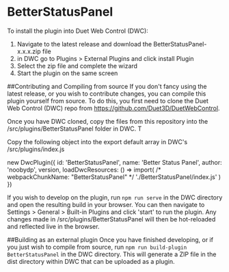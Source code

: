 # BetterStatusPanel
To install the plugin into Duet Web Control (DWC):

1. Navigate to the latest release and download the BetterStatusPanel-x.x.x.zip file
2. in DWC go to Plugins > External Plugins and click install Plugin
3. Select the zip file and complete the wizard
4. Start the plugin on the same screen


##Contributing and Compiling from source
If you don't fancy using the latest release, or you wish to contribute changes, you can compile this plugin yourself from source. To do this, you first need to clone the Duet Web Control (DWC) repo from https://github.com/Duet3D/DuetWebControl.

Once you have DWC cloned, copy the files from this repository into the /src/plugins/BetterStatusPanel folder in DWC. T

Copy the following object into the export default array in DWC's /src/plugins/index.js

new DwcPlugin({
  id: 'BetterStatusPanel',
  name: 'Better Status Panel',
  author: 'noobydp',
  version,
  loadDwcResources: () => import(
    /* webpackChunkName: "BetterStatusPanel" */
    './BetterStatusPanel/index.js'
  )
})

If you wish to develop on the plugin, run `npm run serve` in the DWC directory and open the resulting build in your browser.
 You can then navigate to Settings > General > Built-in Plugins and click 'start' to run the plugin. 
 Any changes made in /src/plugins/BetterStatusPanel will then be hot-reloaded and reflected live in the browser.

##Building as an external plugin
Once you have finished developing, or if you just wish to compile from source, run `npm run build-plugin BetterStatusPanel` in the DWC directory. 
This will generate a ZIP file in the dist directory within DWC that can be uploaded as a plugin.
